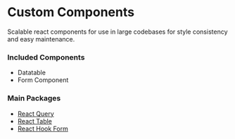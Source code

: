 # Custom Components

Scalable react components for use in large codebases for style consistency and easy maintenance.

### Included Components

- Datatable
- Form Component

### Main Packages

- [React Query](https://tanstack.com/query/v3/)
- [React Table](https://tanstack.com/table/v8)
- [React Hook Form](https://react-hook-form.com/)
